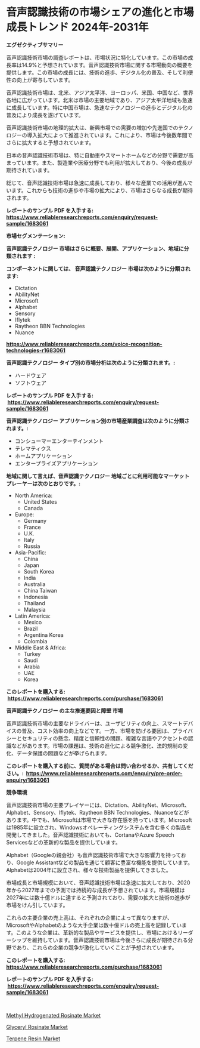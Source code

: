<p><h1>音声認識技術の市場シェアの進化と市場成長トレンド 2024年-2031年</h1></p><p><strong>エグゼクティブサマリー</strong></p>
<p><p>音声認識技術市場の調査レポートは、市場状況に特化しています。この市場の成長率は14.9%と予想されています。音声認識技術市場に関する市場動向の概要を提供します。この市場の成長には、技術の進歩、デジタル化の普及、そして利便性の向上が寄与しています。</p><p>音声認識技術市場は、北米、アジア太平洋、ヨーロッパ、米国、中国など、世界各地に広がっています。北米は市場の主要地域であり、アジア太平洋地域も急速に成長しています。特に中国市場は、急速なテクノロジーの進歩とデジタル化の普及により成長を遂げています。</p><p>音声認識技術市場の地理的拡大は、新興市場での需要の増加や先進国でのテクノロジーの導入拡大によって推進されています。これにより、市場は今後数年間でさらに拡大すると予想されています。</p><p>日本の音声認識技術市場は、特に自動車やスマートホームなどの分野で需要が高まっています。また、製造業や医療分野でも利用が拡大しており、今後の成長が期待されています。</p><p>総じて、音声認識技術市場は急速に成長しており、様々な産業での活用が進んでいます。これからも技術の進歩や市場の拡大により、市場はさらなる成長が期待されます。</p></p>
<p><strong>レポートのサンプル PDF を入手する: <a href="https://www.reliableresearchreports.com/enquiry/request-sample/1683061">https://www.reliableresearchreports.com/enquiry/request-sample/1683061</a></strong></p>
<p><strong>市場セグメンテーション:</strong></p>
<p><strong> 音声認識テクノロジー 市場はさらに概要、展開、アプリケーション、地域に分類されます :</strong></p>
<p><strong>コンポーネントに関しては、 音声認識テクノロジー 市場は次のように分類されます: &nbsp;</strong></p>
<p><ul><li>Dictation</li><li>AbilityNet</li><li>Microsoft</li><li>Alphabet</li><li>Sensory</li><li>Iflytek</li><li>Raytheon BBN Technologies</li><li>Nuance</li></ul></p>
<p><strong><a href="https://www.reliableresearchreports.com/voice-recognition-technologies-r1683061">https://www.reliableresearchreports.com/voice-recognition-technologies-r1683061</a></strong></p>
<p><strong> 音声認識テクノロジー タイプ別の市場分析は次のように分類されます。:</strong></p>
<p><ul><li>ハードウェア</li><li>ソフトウェア</li></ul></p>
<p><strong>レポートのサンプル PDF を入手する: &nbsp;<a href="https://www.reliableresearchreports.com/enquiry/request-sample/1683061">https://www.reliableresearchreports.com/enquiry/request-sample/1683061</a></strong></p>
<p><strong> 音声認識テクノロジー アプリケーション別の市場産業調査は次のように分類されます。:</strong></p>
<p><ul><li>コンシューマーエンターテインメント</li><li>テレマティクス</li><li>ホームアプリケーション</li><li>エンタープライズアプリケーション</li></ul></p>
<p><strong>地域に関して言えば、音声認識テクノロジー 地域ごとに利用可能なマーケットプレーヤーは次のとおりです。:</strong></p>
<p><ul>
    <li>
        North America:
        <ul>
            <li>United States</li>
            <li>Canada</li>
        </ul>
    </li>
    <li>
        Europe:
        <ul>
            <li>Germany</li>
            <li>France</li>
            <li>U.K.</li>
            <li>Italy</li>
            <li>Russia</li>
        </ul>
    </li>
    <li>
        Asia-Pacific:
        <ul>
            <li>China</li>
            <li>Japan</li>
            <li>South Korea</li>
            <li>India</li>
            <li>Australia</li>
            <li>China Taiwan</li>
            <li>Indonesia</li>
            <li>Thailand</li>
            <li>Malaysia</li>
        </ul>
    </li>
    <li>
        Latin America:
        <ul>
            <li>Mexico</li>
            <li>Brazil</li>
            <li>Argentina Korea</li>
            <li>Colombia</li>
        </ul>
    </li>
    <li>
        Middle East & Africa:
        <ul>
            <li>Turkey</li>
            <li>Saudi</li>
            <li>Arabia</li>
            <li>UAE</li>
            <li>Korea</li>
        </ul>
    </li>
    </ul></p>
<p><strong>このレポートを購入する: &nbsp;<a href="https://www.reliableresearchreports.com/purchase/1683061">https://www.reliableresearchreports.com/purchase/1683061</a></strong></p>
<p><strong>音声認識テクノロジー の主な推進要因と障壁 市場</strong></p>
<p><p>音声認識技術市場の主要なドライバーは、ユーザビリティの向上、スマートデバイスの普及、コスト効率の向上などです。一方、市場を妨げる要因は、プライバシーとセキュリティの懸念、精度と信頼性の問題、複雑な言語やアクセントの認識などがあります。市場の課題は、技術の進化による競争激化、法的規制の変化、データ保護の問題などが挙げられます。</p></p>
<p><strong>このレポートを購入する前に、質問がある場合は問い合わせるか、共有してください。:&nbsp; <a href="https://www.reliableresearchreports.com/enquiry/pre-order-enquiry/1683061">https://www.reliableresearchreports.com/enquiry/pre-order-enquiry/1683061</a></strong></p>
<p><strong>競争環境</strong></p>
<p><p>音声認識技術市場の主要プレイヤーには、Dictation、AbilityNet、Microsoft、Alphabet、Sensory、Iflytek、Raytheon BBN Technologies、Nuanceなどがあります。中でも、Microsoftは市場で大きな存在感を持っています。Microsoftは1985年に設立され、Windowsオペレーティングシステムを含む多くの製品を開発してきました。音声認識技術においても、CortanaやAzure Speech Servicesなどの革新的な製品を提供しています。</p><p>Alphabet（Googleの親会社）も音声認識技術市場で大きな影響力を持っており、Google Assistantなどの製品を通じて顧客に豊富な機能を提供しています。Alphabetは2004年に設立され、様々な技術製品を提供してきました。</p><p>市場成長と市場規模において、音声認識技術市場は急速に拡大しており、2020年から2027年までの予測では持続的な成長が予想されています。市場規模は2027年には数十億ドルに達すると予測されており、需要の拡大と技術の進歩が市場をけん引しています。</p><p>これらの主要企業の売上高は、それぞれの企業によって異なりますが、MicrosoftやAlphabetのような大手企業は数十億ドルの売上高を記録しています。このような企業は、革新的な製品やサービスを提供し、市場におけるリーダーシップを維持しています。音声認識技術市場は今後さらに成長が期待される分野であり、これらの企業の競争が激化していくことが予想されています。</p></p>
<p><strong>このレポートを購入する: &nbsp; <a href="https://www.reliableresearchreports.com/purchase/1683061">https://www.reliableresearchreports.com/purchase/1683061</a></strong></p>
<p><strong>レポートのサンプル PDF を入手する: &nbsp;<a href="https://www.reliableresearchreports.com/enquiry/request-sample/1683061">https://www.reliableresearchreports.com/enquiry/request-sample/1683061</a></strong><strong></strong></p>
<p>&nbsp;</p>
<p><p><a href="https://valiant-lunge-8fe.notion.site/Methyl-Hydrogenated-Rosinate-Market-Offer-Valuable-Insights-into-Market-Size-Market-Share-Market-T-a241007530324bffa499e8129091fb27">Methyl Hydrogenated Rosinate Market</a></p><p><a href="https://artistic-helicopter-ca9.notion.site/Glyceryl-Rosinate-Market-Offers-Provide-Insightful-Data-for-the-Time-Period-from-2024-to-2031-and-al-664bf79bb7af4654a1e138f7f3f9e308">Glyceryl Rosinate Market</a></p><p><a href="https://picayune-night-cbd.notion.site/Terpene-Resin-Market-Size-and-Examines-its-Market-Scope-with-a-Primary-Focus-on-Growth-Opportuniti-3ae874bd5c374fb7875d93a1f5e4369f">Terpene Resin Market</a></p></p>